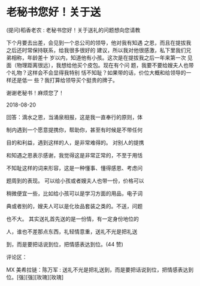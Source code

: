 # 老秘书您好！关于送

(提问)稻香老农 : 老秘书您好！关于送礼的问题想向您请教

下个月要去出差，会见到一个总公司的领导，他对我有知遇 之恩，而且在提拔我之后还时常保持联系，给我很多很好的 建议，所以我对他很感激，私下里我们兄弟相称，年龄差十 岁以内，知道他有小孩。这次是在提拔我之后一年来第一次 见面（物理距离很远），我想给他买个皮包。现在有个问 题，我要不要给嫂夫人也带个礼物？这样会不会显得我特别 恬不知耻？如果带的话，价位大概和给领导的一样还是低一 些？我打算给领导买个挺贵的牌子。

谢谢老秘书！麻烦您了！

2018-08-20

回答：滴水之恩，当涌泉相报，这是我一直奉行的原则，体

制内遇到一个愿意提携你，帮助你，甚至有时候是不带任何

目的和利益，遇到这样的人，是非常难得的。 对别人的提携

和知遇之恩表示感谢，我觉得这是非常正常的，不至于用恬

不知耻这样的词来形容，这是一种懂事、懂得感恩、考虑问

题周到的表现。 可以给小孩或者嫂夫人也带一份，价格可以

稍微便宜一些，比如给小孩可以是学习方面的用品，电子词

典或者别的，嫂夫人可以是化妆品套装之类的。不送，问题

也不大。 其实送礼首先送的是一份情，有一定身份地位的

人，谁也不差那点东西，礼轻情意重，送礼不光是把礼送

到，而是要把话说到位，把情感表达到位。(44 赞)

评论区：

MX 美希拉链：陈万军 : 送礼不光是把礼送到，而是要把话说到位，把情感表达到位。[强][强][玫瑰][玫瑰]